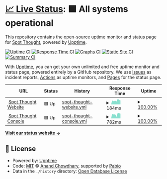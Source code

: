 # [📈 Live Status](https://spot-thought.github.io/upptime): <!--live status--> **🟩 All systems operational**

This repository contains the open-source uptime monitor and status page for [Spot Thought](https://www.spot-thought.com), powered by [Upptime](https://github.com/upptime/upptime).

[![Uptime CI](https://github.com/spot-thought/upptime/workflows/Uptime%20CI/badge.svg)](https://github.com/spot-thought/upptime/actions?query=workflow%3A%22Uptime+CI%22)
[![Response Time CI](https://github.com/spot-thought/upptime/workflows/Response%20Time%20CI/badge.svg)](https://github.com/spot-thought/upptime/actions?query=workflow%3A%22Response+Time+CI%22)
[![Graphs CI](https://github.com/spot-thought/upptime/workflows/Graphs%20CI/badge.svg)](https://github.com/spot-thought/upptime/actions?query=workflow%3A%22Graphs+CI%22)
[![Static Site CI](https://github.com/spot-thought/upptime/workflows/Static%20Site%20CI/badge.svg)](https://github.com/spot-thought/upptime/actions?query=workflow%3A%22Static+Site+CI%22)
[![Summary CI](https://github.com/spot-thought/upptime/workflows/Summary%20CI/badge.svg)](https://github.com/spot-thought/upptime/actions?query=workflow%3A%22Summary+CI%22)

With [Upptime](https://upptime.js.org), you can get your own unlimited and free uptime monitor and status page, powered entirely by a GitHub repository. We use [Issues](https://github.com/spot-thought/upptime/issues) as incident reports, [Actions](https://github.com/spot-thought/upptime/actions) as uptime monitors, and [Pages](https://spot-thought.github.io/upptime) for the status page.

<!--start: status pages-->
<!-- This summary is generated by Upptime (https://github.com/upptime/upptime) -->
<!-- Do not edit this manually, your changes will be overwritten -->
<!-- prettier-ignore -->
| URL | Status | History | Response Time | Uptime |
| --- | ------ | ------- | ------------- | ------ |
| <img alt="" src="https://icons.duckduckgo.com/ip3/www.spot-thought.com.ico" height="13"> [Spot Thought Website](https://www.spot-thought.com) | 🟩 Up | [spot-thought-website.yml](https://github.com/spot-thought/upptime/commits/HEAD/history/spot-thought-website.yml) | <details><summary><img alt="Response time graph" src="./graphs/spot-thought-website/response-time-week.png" height="20"> 184ms</summary><br><a href="https://status.spot-thought.com/history/spot-thought-website"><img alt="Response time 171" src="https://img.shields.io/endpoint?url=https%3A%2F%2Fraw.githubusercontent.com%2Fspot-thought%2Fupptime%2FHEAD%2Fapi%2Fspot-thought-website%2Fresponse-time.json"></a><br><a href="https://status.spot-thought.com/history/spot-thought-website"><img alt="24-hour response time 174" src="https://img.shields.io/endpoint?url=https%3A%2F%2Fraw.githubusercontent.com%2Fspot-thought%2Fupptime%2FHEAD%2Fapi%2Fspot-thought-website%2Fresponse-time-day.json"></a><br><a href="https://status.spot-thought.com/history/spot-thought-website"><img alt="7-day response time 184" src="https://img.shields.io/endpoint?url=https%3A%2F%2Fraw.githubusercontent.com%2Fspot-thought%2Fupptime%2FHEAD%2Fapi%2Fspot-thought-website%2Fresponse-time-week.json"></a><br><a href="https://status.spot-thought.com/history/spot-thought-website"><img alt="30-day response time 175" src="https://img.shields.io/endpoint?url=https%3A%2F%2Fraw.githubusercontent.com%2Fspot-thought%2Fupptime%2FHEAD%2Fapi%2Fspot-thought-website%2Fresponse-time-month.json"></a><br><a href="https://status.spot-thought.com/history/spot-thought-website"><img alt="1-year response time 171" src="https://img.shields.io/endpoint?url=https%3A%2F%2Fraw.githubusercontent.com%2Fspot-thought%2Fupptime%2FHEAD%2Fapi%2Fspot-thought-website%2Fresponse-time-year.json"></a></details> | <details><summary><a href="https://status.spot-thought.com/history/spot-thought-website">100.00%</a></summary><a href="https://status.spot-thought.com/history/spot-thought-website"><img alt="All-time uptime 100.00%" src="https://img.shields.io/endpoint?url=https%3A%2F%2Fraw.githubusercontent.com%2Fspot-thought%2Fupptime%2FHEAD%2Fapi%2Fspot-thought-website%2Fuptime.json"></a><br><a href="https://status.spot-thought.com/history/spot-thought-website"><img alt="24-hour uptime 100.00%" src="https://img.shields.io/endpoint?url=https%3A%2F%2Fraw.githubusercontent.com%2Fspot-thought%2Fupptime%2FHEAD%2Fapi%2Fspot-thought-website%2Fuptime-day.json"></a><br><a href="https://status.spot-thought.com/history/spot-thought-website"><img alt="7-day uptime 100.00%" src="https://img.shields.io/endpoint?url=https%3A%2F%2Fraw.githubusercontent.com%2Fspot-thought%2Fupptime%2FHEAD%2Fapi%2Fspot-thought-website%2Fuptime-week.json"></a><br><a href="https://status.spot-thought.com/history/spot-thought-website"><img alt="30-day uptime 100.00%" src="https://img.shields.io/endpoint?url=https%3A%2F%2Fraw.githubusercontent.com%2Fspot-thought%2Fupptime%2FHEAD%2Fapi%2Fspot-thought-website%2Fuptime-month.json"></a><br><a href="https://status.spot-thought.com/history/spot-thought-website"><img alt="1-year uptime 100.00%" src="https://img.shields.io/endpoint?url=https%3A%2F%2Fraw.githubusercontent.com%2Fspot-thought%2Fupptime%2FHEAD%2Fapi%2Fspot-thought-website%2Fuptime-year.json"></a></details>
| <img alt="" src="https://icons.duckduckgo.com/ip3/console.spot-thought.com.ico" height="13"> [Spot Thought Console](https://console.spot-thought.com) | 🟩 Up | [spot-thought-console.yml](https://github.com/spot-thought/upptime/commits/HEAD/history/spot-thought-console.yml) | <details><summary><img alt="Response time graph" src="./graphs/spot-thought-console/response-time-week.png" height="20"> 782ms</summary><br><a href="https://status.spot-thought.com/history/spot-thought-console"><img alt="Response time 903" src="https://img.shields.io/endpoint?url=https%3A%2F%2Fraw.githubusercontent.com%2Fspot-thought%2Fupptime%2FHEAD%2Fapi%2Fspot-thought-console%2Fresponse-time.json"></a><br><a href="https://status.spot-thought.com/history/spot-thought-console"><img alt="24-hour response time 819" src="https://img.shields.io/endpoint?url=https%3A%2F%2Fraw.githubusercontent.com%2Fspot-thought%2Fupptime%2FHEAD%2Fapi%2Fspot-thought-console%2Fresponse-time-day.json"></a><br><a href="https://status.spot-thought.com/history/spot-thought-console"><img alt="7-day response time 782" src="https://img.shields.io/endpoint?url=https%3A%2F%2Fraw.githubusercontent.com%2Fspot-thought%2Fupptime%2FHEAD%2Fapi%2Fspot-thought-console%2Fresponse-time-week.json"></a><br><a href="https://status.spot-thought.com/history/spot-thought-console"><img alt="30-day response time 849" src="https://img.shields.io/endpoint?url=https%3A%2F%2Fraw.githubusercontent.com%2Fspot-thought%2Fupptime%2FHEAD%2Fapi%2Fspot-thought-console%2Fresponse-time-month.json"></a><br><a href="https://status.spot-thought.com/history/spot-thought-console"><img alt="1-year response time 903" src="https://img.shields.io/endpoint?url=https%3A%2F%2Fraw.githubusercontent.com%2Fspot-thought%2Fupptime%2FHEAD%2Fapi%2Fspot-thought-console%2Fresponse-time-year.json"></a></details> | <details><summary><a href="https://status.spot-thought.com/history/spot-thought-console">100.00%</a></summary><a href="https://status.spot-thought.com/history/spot-thought-console"><img alt="All-time uptime 100.00%" src="https://img.shields.io/endpoint?url=https%3A%2F%2Fraw.githubusercontent.com%2Fspot-thought%2Fupptime%2FHEAD%2Fapi%2Fspot-thought-console%2Fuptime.json"></a><br><a href="https://status.spot-thought.com/history/spot-thought-console"><img alt="24-hour uptime 100.00%" src="https://img.shields.io/endpoint?url=https%3A%2F%2Fraw.githubusercontent.com%2Fspot-thought%2Fupptime%2FHEAD%2Fapi%2Fspot-thought-console%2Fuptime-day.json"></a><br><a href="https://status.spot-thought.com/history/spot-thought-console"><img alt="7-day uptime 100.00%" src="https://img.shields.io/endpoint?url=https%3A%2F%2Fraw.githubusercontent.com%2Fspot-thought%2Fupptime%2FHEAD%2Fapi%2Fspot-thought-console%2Fuptime-week.json"></a><br><a href="https://status.spot-thought.com/history/spot-thought-console"><img alt="30-day uptime 100.00%" src="https://img.shields.io/endpoint?url=https%3A%2F%2Fraw.githubusercontent.com%2Fspot-thought%2Fupptime%2FHEAD%2Fapi%2Fspot-thought-console%2Fuptime-month.json"></a><br><a href="https://status.spot-thought.com/history/spot-thought-console"><img alt="1-year uptime 100.00%" src="https://img.shields.io/endpoint?url=https%3A%2F%2Fraw.githubusercontent.com%2Fspot-thought%2Fupptime%2FHEAD%2Fapi%2Fspot-thought-console%2Fuptime-year.json"></a></details>

<!--end: status pages-->

[**Visit our status website →**](https://spot-thought.github.io/upptime)

## 📄 License

- Powered by: [Upptime](https://github.com/upptime/upptime)
- Code: [MIT](./LICENSE) © [Anand Chowdhary](https://anandchowdhary.com), supported by [Pabio](https://pabio.com)
- Data in the `./history` directory: [Open Database License](https://opendatacommons.org/licenses/odbl/1-0/)
